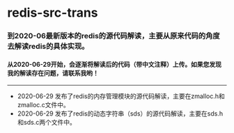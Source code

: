 # redis-src-trans
###  到2020-06最新版本的redis的源代码解读，主要从原来代码的角度去解读redis的具体实现。 
#### 从2020-06-29开始，会逐渐将解读后的代码（带中文注释）上传。如果您发现我的解读存在问题，请联系我哟！
----
- 2020-06-29 发布了redis的内存管理模块的源代码解读，主要在zmalloc.h和zmalloc.c文件中。
- 2020-06-29 发布了redis的动态字符串（sds）的源代码解读，主要在sds.h和sds.c两个文件中。
  
